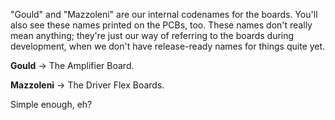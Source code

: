 "Gould" and "Mazzoleni" are our internal codenames for the boards. You'll also see these names printed on the PCBs, too. These names don't really mean anything; they're just our way of referring to the boards during development, when we don't have release-ready names for things quite yet.

**Gould** -> The Amplifier Board.

**Mazzoleni** -> The Driver Flex Boards.

Simple enough, eh?
